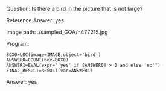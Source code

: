 Question: Is there a bird in the picture that is not large?

Reference Answer: yes

Image path: ./sampled_GQA/n477215.jpg

Program:

```
BOX0=LOC(image=IMAGE,object='bird')
ANSWER0=COUNT(box=BOX0)
ANSWER1=EVAL(expr="'yes' if {ANSWER0} > 0 and else 'no'")
FINAL_RESULT=RESULT(var=ANSWER1)
```
Answer: yes

